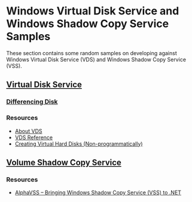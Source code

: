 # Windows Virtual Disk Service and Windows Shadow Copy Service Samples

These section contains some random samples on developing against Windows Virtual Disk Service (VDS) and Windows Shadow Copy Service (VSS).

## [Virtual Disk Service](https://msdn.microsoft.com/en-us/library/windows/desktop/bb986750(v=vs.85).aspx)

### [Differencing Disk](https://technet.microsoft.com/en-us/library/cc720381(v=ws.10).aspx)

### Resources

 - [About VDS](https://msdn.microsoft.com/en-us/library/windows/desktop/aa381442(v=vs.85).aspx)
 - [VDS Reference](https://msdn.microsoft.com/en-us/library/windows/desktop/aa383429(v=vs.85).aspx)
 - [Creating Virtual Hard Disks (Non-programmatically)](https://technet.microsoft.com/en-gb/library/gg318052(v=ws.10).aspx)

## [Volume Shadow Copy Service](https://msdn.microsoft.com/en-us/library/bb968832(VS.85).aspx)

### Resources

 - [AlphaVSS – Bringing Windows Shadow Copy Service (VSS) to .NET](http://www.alphaleonis.com/2008/08/alphavss-bringing-windows-shadow-copy-service-vss-to-net/)
